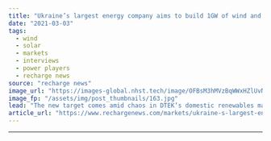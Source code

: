 ```yaml
---
title: "Ukraine’s largest energy company aims to build 1GW of wind and solar in the EU by 2030"
date: "2021-03-03"
tags: 
  - wind
  - solar
  - markets
  - interviews
  - power players
  - recharge news
source: "recharge news"
image_url: "https://images-global.nhst.tech/image/OFBsM3hMVzBqWWxHZlUvNE1SOGp5SEwzY2YxRU12Q2I3b3E5RzI0MTczUT0=/nhst/binary/974b163a38bd860fde4f26273380c935"
image_fp: "/assets/img/post_thumbnails/163.jpg"
lead: "The new target comes amid chaos in DTEK’s domestic renewables market, where feed-in tariffs owed to developers stopped being paid last year"
article_url: "https://www.rechargenews.com/markets/ukraine-s-largest-energy-company-aims-to-build-1gw-of-wind-and-solar-in-the-eu-by-2030/2-1-973753"
---
```


---
